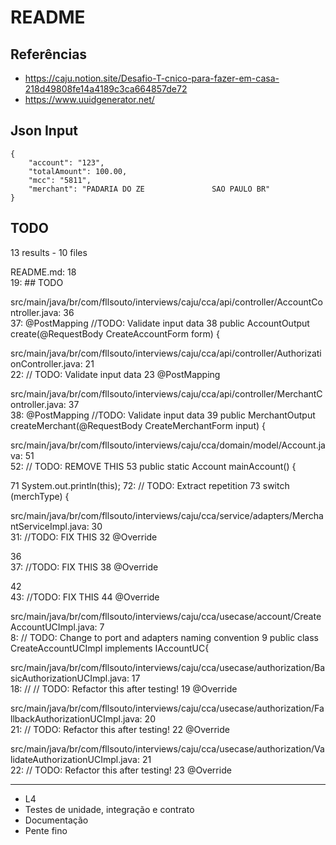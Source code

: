 # README

## Referências

- https://caju.notion.site/Desafio-T-cnico-para-fazer-em-casa-218d49808fe14a4189c3ca664857de72
- https://www.uuidgenerator.net/

## Json Input

```
{
	"account": "123",
	"totalAmount": 100.00,
	"mcc": "5811",
	"merchant": "PADARIA DO ZE               SAO PAULO BR"
}
```

## TODO

13 results - 10 files

README.md:
  18  
  19: ## TODO

src/main/java/br/com/fllsouto/interviews/caju/cca/api/controller/AccountController.java:
  36  
  37:     @PostMapping //TODO: Validate input data
  38      public AccountOutput create(@RequestBody CreateAccountForm form) {

src/main/java/br/com/fllsouto/interviews/caju/cca/api/controller/AuthorizationController.java:
  21  
  22:     // TODO: Validate input data
  23      @PostMapping

src/main/java/br/com/fllsouto/interviews/caju/cca/api/controller/MerchantController.java:
  37  
  38:     @PostMapping //TODO: Validate input data
  39      public MerchantOutput createMerchant(@RequestBody CreateMerchantForm input) {

src/main/java/br/com/fllsouto/interviews/caju/cca/domain/model/Account.java:
  51  
  52:     // TODO: REMOVE THIS
  53      public static Account mainAccount() {

  71          System.out.println(this);
  72:         // TODO: Extract repetition
  73          switch (merchType) {

src/main/java/br/com/fllsouto/interviews/caju/cca/service/adapters/MerchantServiceImpl.java:
  30  
  31:     //TODO: FIX THIS
  32      @Override

  36      
  37:     //TODO: FIX THIS
  38      @Override

  42      
  43:     //TODO: FIX THIS
  44      @Override

src/main/java/br/com/fllsouto/interviews/caju/cca/usecase/account/CreateAccountUCImpl.java:
  7  
  8: // TODO: Change to port and adapters naming convention
  9  public class CreateAccountUCImpl implements IAccountUC{

src/main/java/br/com/fllsouto/interviews/caju/cca/usecase/authorization/BasicAuthorizationUCImpl.java:
  17  
  18:     // // TODO: Refactor this after testing!
  19      @Override

src/main/java/br/com/fllsouto/interviews/caju/cca/usecase/authorization/FallbackAuthorizationUCImpl.java:
  20  
  21:     // TODO: Refactor this after testing!
  22      @Override

src/main/java/br/com/fllsouto/interviews/caju/cca/usecase/authorization/ValidateAuthorizationUCImpl.java:
  21  
  22:     // TODO: Refactor this after testing!
  23      @Override


---

- L4
- Testes de unidade, integração e contrato
- Documentação
- Pente fino
